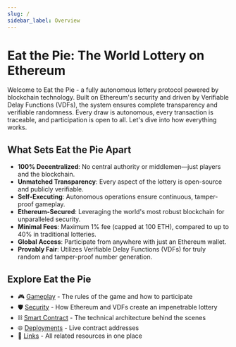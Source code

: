 ```yaml
---
slug: /
sidebar_label: Overview
---
```


# Eat the Pie: The World Lottery on Ethereum

Welcome to Eat the Pie - a fully autonomous lottery protocol powered by blockchain technology. Built on Ethereum's security and driven by Verifiable Delay Functions (VDFs), the system ensures complete transparency and verifiable randomness. Every draw is autonomous, every transaction is traceable, and participation is open to all. Let's dive into how everything works.

## What Sets Eat the Pie Apart

- **100% Decentralized**: No central authority or middlemen—just players and the blockchain.
- **Unmatched Transparency**: Every aspect of the lottery is open-source and publicly verifiable.
- **Self-Executing**: Autonomous operations ensure continuous, tamper-proof gameplay.
- **Ethereum-Secured**: Leveraging the world's most robust blockchain for unparalleled security.
- **Minimal Fees**: Maximum 1% fee (capped at 100 ETH), compared to up to 40% in traditional lotteries.
- **Global Access**: Participate from anywhere with just an Ethereum wallet.
- **Provably Fair**: Utilizes Verifiable Delay Functions (VDFs) for truly random and tamper-proof number generation.

## Explore Eat the Pie

- 🎮 [Gameplay](gameplay/rules.md) - The rules of the game and how to participate
- 🛡️ [Security](security/drawing-numbers.md) - How Ethereum and VDFs create an impenetrable lottery
- ⛓️ [Smart Contract](smart-contract-modules.md) - The technical architecture behind the scenes
- 🌐 [Deployments](deployments.md) - Live contract addresses
- 🔗 [Links](links.md) - All related resources in one place
